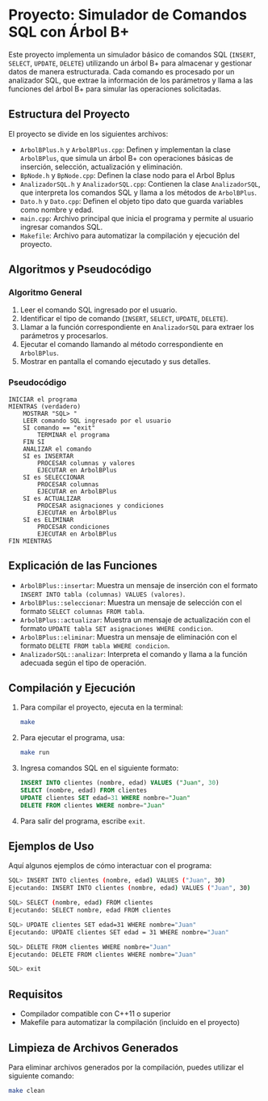 
# Proyecto: Simulador de Comandos SQL con Árbol B+

Este proyecto implementa un simulador básico de comandos SQL (`INSERT`, `SELECT`, `UPDATE`, `DELETE`) 
utilizando un árbol B+ para almacenar y gestionar datos de manera estructurada. 
Cada comando es procesado por un analizador SQL, que extrae la información de los parámetros
y llama a las funciones del árbol B+ para simular las operaciones solicitadas.

## Estructura del Proyecto

El proyecto se divide en los siguientes archivos:

- `ArbolBPlus.h` y `ArbolBPlus.cpp`: Definen y implementan la clase `ArbolBPlus`, que simula un árbol B+ con operaciones
  básicas de inserción, selección, actualización y eliminación.
- `BpNode.h` y `BpNode.cpp`: Definen la clase nodo para el Arbol Bplus
- `AnalizadorSQL.h` y `AnalizadorSQL.cpp`: Contienen la clase `AnalizadorSQL`, que interpreta los comandos SQL y llama
  a los métodos de `ArbolBPlus`.
- `Dato.h` y `Dato.cpp`: Definen el objeto tipo dato que guarda variables como nombre y edad.
- `main.cpp`: Archivo principal que inicia el programa y permite al usuario ingresar comandos SQL.
- `Makefile`: Archivo para automatizar la compilación y ejecución del proyecto.

## Algoritmos y Pseudocódigo

### Algoritmo General

1. Leer el comando SQL ingresado por el usuario.
2. Identificar el tipo de comando (`INSERT`, `SELECT`, `UPDATE`, `DELETE`).
3. Llamar a la función correspondiente en `AnalizadorSQL` para extraer los parámetros y procesarlos.
4. Ejecutar el comando llamando al método correspondiente en `ArbolBPlus`.
5. Mostrar en pantalla el comando ejecutado y sus detalles.

### Pseudocódigo

```pseudo
INICIAR el programa
MIENTRAS (verdadero)
    MOSTRAR "SQL> "
    LEER comando SQL ingresado por el usuario
    SI comando == "exit"
        TERMINAR el programa
    FIN SI
    ANALIZAR el comando
    SI es INSERTAR
        PROCESAR columnas y valores
        EJECUTAR en ArbolBPlus
    SI es SELECCIONAR
        PROCESAR columnas
        EJECUTAR en ArbolBPlus
    SI es ACTUALIZAR
        PROCESAR asignaciones y condiciones
        EJECUTAR en ArbolBPlus
    SI es ELIMINAR
        PROCESAR condiciones
        EJECUTAR en ArbolBPlus
FIN MIENTRAS
```

## Explicación de las Funciones

- `ArbolBPlus::insertar`: Muestra un mensaje de inserción con el formato `INSERT INTO tabla (columnas) VALUES (valores)`.
- `ArbolBPlus::seleccionar`: Muestra un mensaje de selección con el formato `SELECT columnas FROM tabla`.
- `ArbolBPlus::actualizar`: Muestra un mensaje de actualización con el formato `UPDATE tabla SET asignaciones WHERE condicion`.
- `ArbolBPlus::eliminar`: Muestra un mensaje de eliminación con el formato `DELETE FROM tabla WHERE condicion`.
- `AnalizadorSQL::analizar`: Interpreta el comando y llama a la función adecuada según el tipo de operación.

## Compilación y Ejecución

1. Para compilar el proyecto, ejecuta en la terminal:

    ```bash
    make
    ```

2. Para ejecutar el programa, usa:

    ```bash
    make run
    ```

3. Ingresa comandos SQL en el siguiente formato:

    ```sql
    INSERT INTO clientes (nombre, edad) VALUES ("Juan", 30)
    SELECT (nombre, edad) FROM clientes
    UPDATE clientes SET edad=31 WHERE nombre="Juan"
    DELETE FROM clientes WHERE nombre="Juan"
    ```

4. Para salir del programa, escribe `exit`.

## Ejemplos de Uso

Aquí algunos ejemplos de cómo interactuar con el programa:

```bash
SQL> INSERT INTO clientes (nombre, edad) VALUES ("Juan", 30)
Ejecutando: INSERT INTO clientes (nombre, edad) VALUES ("Juan", 30)

SQL> SELECT (nombre, edad) FROM clientes
Ejecutando: SELECT nombre, edad FROM clientes

SQL> UPDATE clientes SET edad=31 WHERE nombre="Juan"
Ejecutando: UPDATE clientes SET edad = 31 WHERE nombre="Juan"

SQL> DELETE FROM clientes WHERE nombre="Juan"
Ejecutando: DELETE FROM clientes WHERE nombre="Juan"

SQL> exit
```

## Requisitos

- Compilador compatible con C++11 o superior
- Makefile para automatizar la compilación (incluido en el proyecto)

## Limpieza de Archivos Generados

Para eliminar archivos generados por la compilación, puedes utilizar el siguiente comando:

```bash
make clean
```
